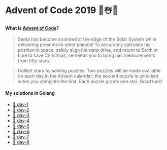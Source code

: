 # Advent of Code 2019 🎄☃️🎁

#### What is [Advent of Code](https://adventofcode.com/)?

>Santa has become stranded at the edge of the Solar System while delivering presents to other planets! To accurately calculate his position in space, safely align his warp drive, and return to Earth in time to save Christmas, he needs you to bring him measurements from fifty stars.

>Collect stars by solving puzzles. Two puzzles will be made available on each day in the Advent calendar; the second puzzle is unlocked when you complete the first. Each puzzle grants one star. Good luck!

#### My solutions in Golang

- [📝 day-1](day-1)
- [📝 day-2](day-2)
- [📝 day-3](day-3)
- [📝 day-4](day-4)
- [📝 day-5](day-5)
- [📝 day-6](day-6)
- [📝 day-7](day-7)
- [📝 day-8](day-8)
